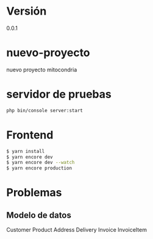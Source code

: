 # Versión

0.0.1

# nuevo-proyecto
nuevo proyecto mitocondria

# servidor de pruebas

```bash
php bin/console server:start
```

# Frontend

```bash
$ yarn install
$ yarn encore dev
$ yarn encore dev --watch
$ yarn encore production
```

# Problemas

## Modelo de datos

Customer
Product
Address
Delivery
Invoice
InvoiceItem
